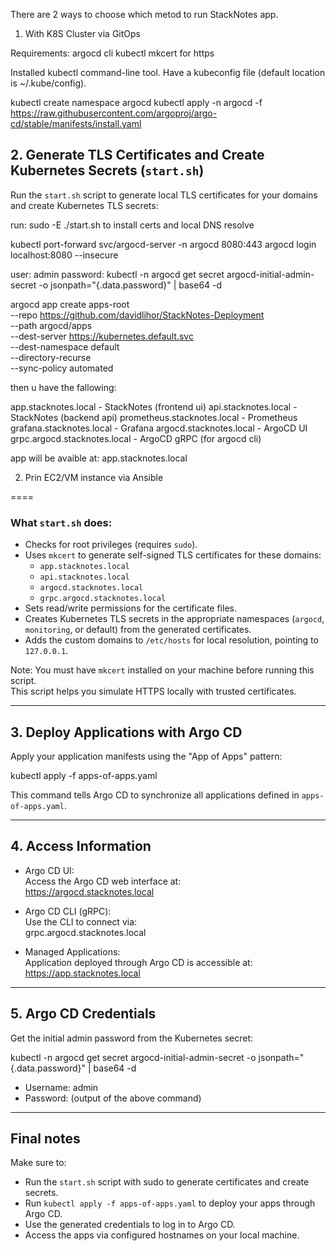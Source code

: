 There are 2 ways to choose which metod to run StackNotes app.

1. With K8S Cluster via GitOps

Requirements:
argocd cli
kubectl
mkcert for https

Installed kubectl command-line tool.
Have a kubeconfig file (default location is ~/.kube/config).

kubectl create namespace argocd
kubectl apply -n argocd -f https://raw.githubusercontent.com/argoproj/argo-cd/stable/manifests/install.yaml


## 2. Generate TLS Certificates and Create Kubernetes Secrets (`start.sh`)

Run the `start.sh` script to generate local TLS certificates for your domains and create Kubernetes TLS secrets:

run: sudo -E ./start.sh to install certs and local DNS resolve

kubectl port-forward svc/argocd-server -n argocd 8080:443
argocd login localhost:8080 --insecure

user: admin
password: kubectl -n argocd get secret argocd-initial-admin-secret -o jsonpath="{.data.password}" | base64 -d

argocd app create apps-root \
  --repo https://github.com/davidlihor/StackNotes-Deployment \
  --path argocd/apps \
  --dest-server https://kubernetes.default.svc \
  --dest-namespace default \
  --directory-recurse \
  --sync-policy automated

then u have the fallowing:

  app.stacknotes.local - StackNotes (frontend ui)
  api.stacknotes.local - StackNotes (backend api)
  prometheus.stacknotes.local - Prometheus
  grafana.stacknotes.local - Grafana
  argocd.stacknotes.local - ArgoCD UI
  grpc.argocd.stacknotes.local - ArgoCD gRPC (for argocd cli)


app will be avaible at: app.stacknotes.local




2. Prin EC2/VM instance via Ansible






====











### What `start.sh` does:

- Checks for root privileges (requires `sudo`).
- Uses `mkcert` to generate self-signed TLS certificates for these domains:
  - `app.stacknotes.local`
  - `api.stacknotes.local`
  - `argocd.stacknotes.local`
  - `grpc.argocd.stacknotes.local`
- Sets read/write permissions for the certificate files.
- Creates Kubernetes TLS secrets in the appropriate namespaces (`argocd`, `monitoring`, or default) from the generated certificates.
- Adds the custom domains to `/etc/hosts` for local resolution, pointing to `127.0.0.1`.

Note: You must have `mkcert` installed on your machine before running this script.  
This script helps you simulate HTTPS locally with trusted certificates.

---

## 3. Deploy Applications with Argo CD

Apply your application manifests using the "App of Apps" pattern:

kubectl apply -f apps-of-apps.yaml

This command tells Argo CD to synchronize all applications defined in `apps-of-apps.yaml`.

---

## 4. Access Information

- Argo CD UI:  
  Access the Argo CD web interface at:  
  https://argocd.stacknotes.local

- Argo CD CLI (gRPC):  
  Use the CLI to connect via:  
  grpc.argocd.stacknotes.local

- Managed Applications:  
  Application deployed through Argo CD is accessible at:  
  https://app.stacknotes.local

---

## 5. Argo CD Credentials

Get the initial admin password from the Kubernetes secret:

kubectl -n argocd get secret argocd-initial-admin-secret -o jsonpath="{.data.password}" | base64 -d

- Username: admin  
- Password: (output of the above command)

---

## Final notes

Make sure to:

- Run the `start.sh` script with sudo to generate certificates and create secrets.
- Run `kubectl apply -f apps-of-apps.yaml` to deploy your apps through Argo CD.
- Use the generated credentials to log in to Argo CD.
- Access the apps via configured hostnames on your local machine.



